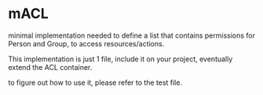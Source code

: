 # mACL
minimal implementation needed to define a list that contains 
permissions for Person and Group, to access resources/actions.

This implementation is just 1 file, include it on your project, 
eventually extend the ACL container. 

to figure out how to use it, please refer to the test file.